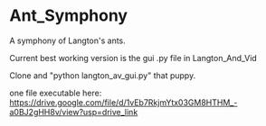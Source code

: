 # Ant_Symphony
A symphony of Langton's ants.

Current best working version is the gui .py file in Langton_And_Vid

Clone and "python langton_av_gui.py" that puppy.

one file executable here: https://drive.google.com/file/d/1vEb7RkjmYtx03GM8HTHM_-a0BJ2gHH8v/view?usp=drive_link
